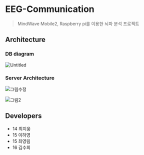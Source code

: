 # EEG-Communication
> MindWave Mobile2, Raspberry pi를 이용한 뇌파 분석 프로젝트

## Architecture
### DB diagram
![Untitled](https://user-images.githubusercontent.com/53803114/77825475-eb752e80-714c-11ea-9fd3-9f6662b0b262.png)

### Server Architecture

![그림수정](https://user-images.githubusercontent.com/53803114/77825494-0d6eb100-714d-11ea-8108-459339cbffd5.png)

![그림2](https://user-images.githubusercontent.com/53803114/77825504-20818100-714d-11ea-8ee3-756897376b95.png)

## Developers
* 14 최지웅
* 15 이하영
* 15 최영림
* 16 김수희
